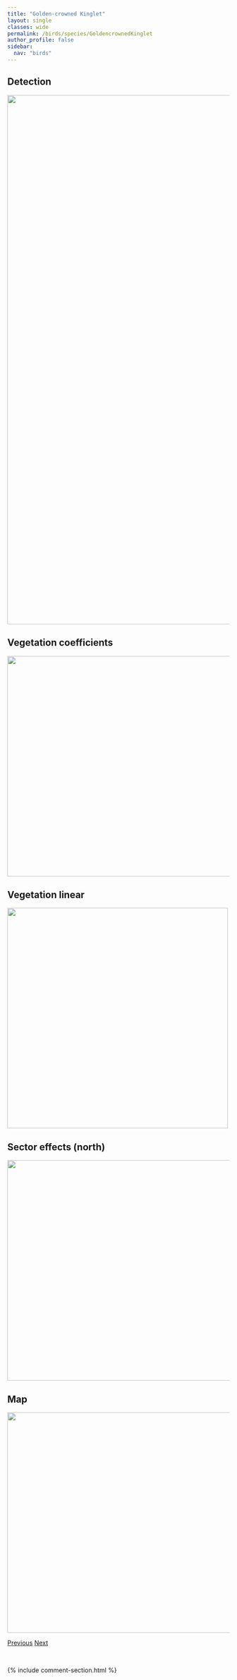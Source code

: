 ```yaml
---
title: "Golden-crowned Kinglet"
layout: single
classes: wide
permalink: /birds/species/GoldencrownedKinglet
author_profile: false
sidebar:
  nav: "birds"
---
```


<h2>Detection</h2>

<a href="https://drive.google.com/uc?export=view&id=1OMO7SMaQX8cjh6C5UfRT84CoSt1jyemm">
<img src="https://drive.google.com/uc?export=view&id=1OMO7SMaQX8cjh6C5UfRT84CoSt1jyemm" height = "1200" width = "800">
</a>

<h2>Vegetation coefficients</h2>

<a href="https://drive.google.com/uc?export=view&id=1QnfC-92uKbc8IuAYeKIsMnvZ21AwOYLN">
<img src="https://drive.google.com/uc?export=view&id=1QnfC-92uKbc8IuAYeKIsMnvZ21AwOYLN" height = "500" width = "1000">
</a>

<h2>Vegetation linear</h2>

<a href="https://drive.google.com/uc?export=view&id=1HR0AJXV_FDYVvzSkNilznV8bdeB0AjMQ">
<img src="https://drive.google.com/uc?export=view&id=1HR0AJXV_FDYVvzSkNilznV8bdeB0AjMQ" height = "500" width = "500">
</a>

<h2>Sector effects (north)</h2>

<a href="https://drive.google.com/uc?export=view&id=12Uq4zOYNWtnYi6GtLSsRzp9VfLVy7D3o">
<img src="https://drive.google.com/uc?export=view&id=12Uq4zOYNWtnYi6GtLSsRzp9VfLVy7D3o" height = "500" width = "1000">
</a>

<h2>Map</h2>

<a href="https://drive.google.com/uc?export=view&id=1J7j6sf56DY8aAHOwNP5bUGYvHrgYI0Yl">
<img src="https://drive.google.com/uc?export=view&id=1J7j6sf56DY8aAHOwNP5bUGYvHrgYI0Yl" height = "500" width = "1500">
</a>

<a href="/DevelopmentWebsite/birds/species/GreatBlueHeron" class="pagination--pager" title="Great Blue Heron">Previous</a> <a href="/DevelopmentWebsite/birds/species/GraycrownedRosyFinch" class="pagination--pager" title="Gray-crowned Rosy-Finch">Next</a>

<p>&nbsp;</p>

{% include comment-section.html %}
